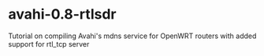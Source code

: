 # avahi-0.8-rtlsdr
Tutorial on compiling Avahi's mdns service for OpenWRT routers with added support for rtl_tcp server 
